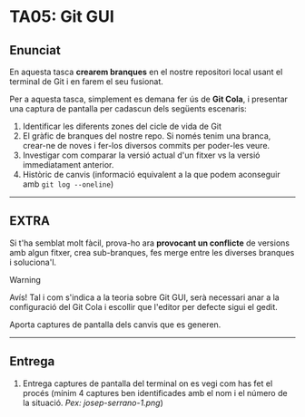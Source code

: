 # TA05: Git GUI

## Enunciat
En aquesta tasca **crearem branques** en el nostre repositori local usant el terminal de Git i en farem el seu fusionat.

Per a aquesta tasca, simplement es demana fer ús de **Git Cola**, i presentar una captura de pantalla per cadascun dels següents escenaris:
1. Identificar les diferents zones del cicle de vida de Git
2. El gràfic de branques del nostre repo. Si només tenim una branca, crear-ne de noves i fer-los diversos commits per poder-les veure.
3. Investigar com comparar la versió actual d'un fitxer vs la versió immediatament anterior.
4. Històric de canvis (informació equivalent a la que podem aconseguir amb `git log --oneline`)

---
## EXTRA
Si t'ha semblat molt fàcil, prova-ho ara **provocant un conflicte** de versions amb algun fitxer, crea sub-branques, fes merge entre les diverses branques i soluciona'l.

>[!WARNING]
>Avís! Tal i com s'indica a la teoria sobre Git GUI, serà necessari anar a la configuració del Git Cola i escollir que l'editor per defecte sigui el gedit.

Aporta captures de pantalla dels canvis que es generen.

---
## Entrega
1. Entrega captures de pantalla del terminal on es vegi com has fet el procés (mínim 4 captures ben identificades amb el nom i el número de la situació. *Pex: josep-serrano-1.png*)